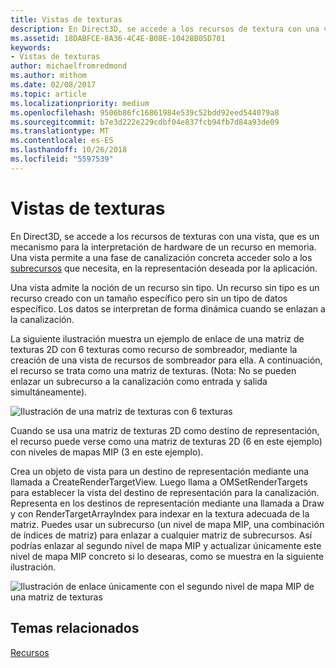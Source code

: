 ```yaml
---
title: Vistas de texturas
description: En Direct3D, se accede a los recursos de textura con una vista, que es un mecanismo para la interpretación de hardware de un recurso en la memoria.
ms.assetid: 18DABFCE-8A36-4C4E-B08E-10428B05D701
keywords:
- Vistas de texturas
author: michaelfromredmond
ms.author: mithom
ms.date: 02/08/2017
ms.topic: article
ms.localizationpriority: medium
ms.openlocfilehash: 9506b86fc16861984e539c52bdd92eed544079a8
ms.sourcegitcommit: b7e3d222e229cdbf04e837fcb94fb7d84a93de09
ms.translationtype: MT
ms.contentlocale: es-ES
ms.lasthandoff: 10/26/2018
ms.locfileid: "5597539"
---
```

# <a name="texture-views"></a>Vistas de texturas


En Direct3D, se accede a los recursos de texturas con una vista, que es un mecanismo para la interpretación de hardware de un recurso en memoria. Una vista permite a una fase de canalización concreta acceder solo a los [subrecursos](resource-types.md) que necesita, en la representación deseada por la aplicación.

Una vista admite la noción de un recurso sin tipo. Un recurso sin tipo es un recurso creado con un tamaño específico pero sin un tipo de datos específico. Los datos se interpretan de forma dinámica cuando se enlazan a la canalización.

La siguiente ilustración muestra un ejemplo de enlace de una matriz de texturas 2D con 6 texturas como recurso de sombreador, mediante la creación de una vista de recursos de sombreador para ella. A continuación, el recurso se trata como una matriz de texturas. (Nota: No se pueden enlazar un subrecurso a la canalización como entrada y salida simultáneamente).

![Ilustración de una matriz de texturas con 6 texturas](images/d3d10-cube-texture-faces.png)

Cuando se usa una matriz de texturas 2D como destino de representación, el recurso puede verse como una matriz de texturas 2D (6 en este ejemplo) con niveles de mapas MIP (3 en este ejemplo).

Crea un objeto de vista para un destino de representación mediante una llamada a CreateRenderTargetView. Luego llama a OMSetRenderTargets para establecer la vista del destino de representación para la canalización. Representa en los destinos de representación mediante una llamada a Draw y con RenderTargetArrayIndex para indexar en la textura adecuada de la matriz. Puedes usar un subrecurso (un nivel de mapa MIP, una combinación de índices de matriz) para enlazar a cualquier matriz de subrecursos. Así podrías enlazar al segundo nivel de mapa MIP y actualizar únicamente este nivel de mapa MIP concreto si lo desearas, como se muestra en la siguiente ilustración.

![Ilustración de enlace únicamente con el segundo nivel de mapa MIP de una matriz de texturas](images/d3d10-cube-texture-faces-subresource.png)

## <a name="span-idrelated-topicsspanrelated-topics"></a><span id="related-topics"></span>Temas relacionados


[Recursos](resources.md)

 

 




